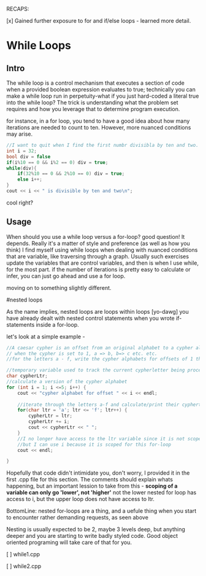 RECAPS:

[x] Gained further exposure to for and if/else loops - learned more detail. 

# While Loops

## Intro

The while loop is a control mechanism that executes a section of code when a provided boolean expression evaluates to true;
technically you can make a while loop run in perpetuity-what if you just hard-coded a literal true into the while loop?
The trick is understanding what the problem set requires and how you leverage that to determine program execution. 

for instance, in a for loop, you tend to have a good idea about how many iterations are needed to count to ten. However, more nuanced conditions may arise. 

```cpp
//I want to quit when I find the first numbr divisibla by ten and two.
int i = 32;
bool div = false
if(i%10 == 0 && i%2 == 0) div = true;
while(div){
	if(32%10 == 0 && 2%10 == 0) div = true;
	else i++;
}
cout << i << " is divisible by ten and two\n";
```

cool right? 

## Usage

When should you use a while loop versus a for-loop? good question! It depends. Really it's a matter of style and preference (as well as how you think)
I find myself using while loops when dealing with nuanced conditions that are variable, like traversing through a graph. Usually such exercises update
the variables that are control variables, and then is when I use while, for the most part. if the number of iterations is pretty easy to calculate or infer,
you can just go ahead and use a for loop. 

moving on to something slightly different.

#nested loops

As the name implies, nested loops are loops within loops [yo-dawg]
you have already dealt with nested control statements when you wrote if-statements inside a for-loop. 

let's look at a simple example -

```cpp
//A caesar cypher is an offset from an original alphabet to a cypher alphabet
// when the cypher is set to 1, a => b, b=> c etc. etc.
//for the letters a - f, write the cypher alphabets for offsets of 1 through 5 

//temporary variable used to track the current cypherletter being processed. 
char cypherLtr;
//calculate a version of the cypher alphabet
for (int i = 1; i <=5; i++) {
	cout << "cypher alphabet for offset " << i << endl;
	
	//iterate through the letters a-f and calculate/print their cyphertext 
	for(char ltr = 'a'; ltr <= 'f'; ltr++) {
		cypherLtr = ltr;
		cypherLtr += i;
		cout << cypherLtr << " ";
	}
	//I no longer have access to the ltr variable since it is not scoped for use outside the for loop
	//but I can use i because it is scoped for this for-loop
	cout << endl;

}
```

Hopefully that code didn't intimidate you, don't worry, I provided it in the first .cpp file for this section. 
The comments should explain whats happening, but an important lession to take from this - 
<b>scoping of a variable can only go 'lower', not 'higher'</b>
not the lower nested for loop has access to i, but the upper loop does not have access to ltr. 

BottomLine: nested for-loops are a thing, and a uefule thing when you start to encounter rather demanding requests, as seen above

Nesting is usually expected to be 2, maybe 3 levels deep, but anything deeper and you are starting to write badly styled code.
Good object oriented programing will take care of that for you. 

[ ] while1.cpp

[ ] while2.cpp
